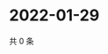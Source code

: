 # 2022-01-29

共 0 条

<!-- BEGIN WEIBO -->
<!-- 最后更新时间 Sat Jan 29 2022 06:08:12 GMT+0800 (China Standard Time) -->

<!-- END WEIBO -->
